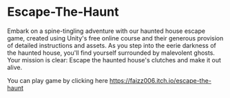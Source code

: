 # Escape-The-Haunt

Embark on a spine-tingling adventure with our haunted house escape game, created using Unity's free online course and their generous provision of detailed instructions and assets. As you step into the eerie darkness of the haunted house, you'll find yourself surrounded by malevolent ghosts. Your mission is clear: Escape the haunted house's clutches and make it out alive.

You can play game by clicking here https://faizz006.itch.io/escape-the-haunt
